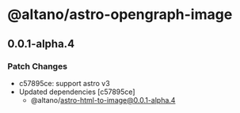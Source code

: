 # @altano/astro-opengraph-image

## 0.0.1-alpha.4

### Patch Changes

- c57895ce: support astro v3
- Updated dependencies [c57895ce]
  - @altano/astro-html-to-image@0.0.1-alpha.4

